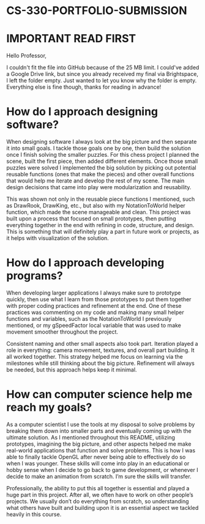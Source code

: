 # CS-330-PORTFOLIO-SUBMISSION

# IMPORTANT READ FIRST
Hello Professor,

I couldn't fit the file into GitHub because of the 25 MB limit. I could've added a Google Drive link, but since you already received my final via Brightspace, I left the folder empty. Just wanted to let you know why the folder is empty. Everything else is fine though, thanks for reading in advance!

# How do I approach designing software?
When designing software I always look at the big picture and then separate it into small goals. I tackle those goals one by one, then build the solution once I finish solving the smaller puzzles. For this chess project I planned the scene, built the first piece, then added different elements. Once those small puzzles were solved I implemented the big solution by picking out potential reusable functions (ones that make the pieces) and other overall functions that would help me iterate and develop the rest of my scene. The main design decisions that came into play were modularization and reusability.

This was shown not only in the reusable piece functions I mentioned, such as DrawRook, DrawKing, etc., but also with my NotationToWorld helper function, which made the scene manageable and clean. This project was built upon a process that focused on small prototypes, then putting everything together in the end with refining in code, structure, and design. This is something that will definitely play a part in future work or projects, as it helps with visualization of the solution.

# How do I approach developing programs?
When developing larger applications I always make sure to prototype quickly, then use what I learn from those prototypes to put them together with proper coding practices and refinement at the end. One of these practices was commenting on my code and making many small helper functions and variables, such as the NotationToWorld I previously mentioned, or my gSpeedFactor local variable that was used to make movement smoother throughout the project.

Consistent naming and other small aspects also took part. Iteration played a role in everything: camera movement, textures, and overall part building. It all worked together. This strategy helped me focus on learning via the milestones while still thinking about the big picture. Refinement will always be needed, but this approach helps keep it minimal.

# How can computer science help me reach my goals?
As a computer scientist I use the tools at my disposal to solve problems by breaking them down into smaller parts and eventually coming up with the ultimate solution. As I mentioned throughout this README, utilizing prototypes, imagining the big picture, and other aspects helped me make real-world applications that function and solve problems.
This is how I was able to finally tackle OpenGL after never being able to effectively do so when I was younger. These skills will come into play in an educational or hobby sense when I decide to go back to game development, or whenever I decide to make an animation from scratch. I’m sure the skills will transfer.

Professionally, the ability to put this all together is essential and played a huge part in this project. After all, we often have to work on other people’s projects. We usually don’t do everything from scratch, so understanding what others have built and building upon it is an essential aspect we tackled heavily in this course.
